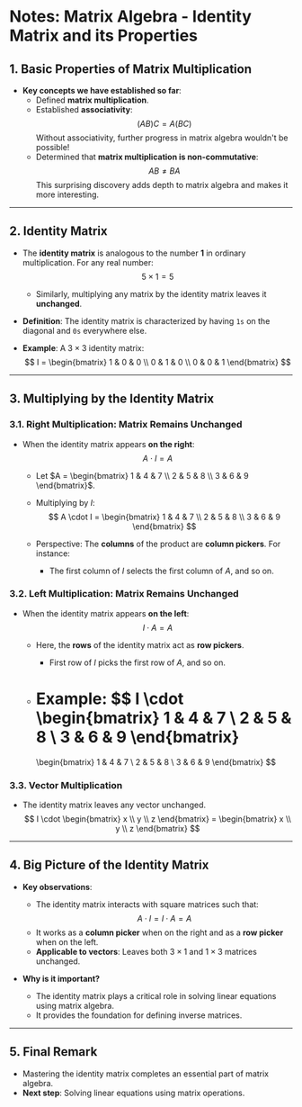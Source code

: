 # Notes: Matrix Algebra - Identity Matrix and its Properties

## 1. Basic Properties of Matrix Multiplication

- **Key concepts we have established so far**:
  - Defined **matrix multiplication**.
  - Established **associativity**:
    $$
    (AB)C = A(BC)
    $$
    Without associativity, further progress in matrix algebra wouldn't be possible!
  - Determined that **matrix multiplication is non-commutative**:
    $$
    AB \neq BA
    $$
    This surprising discovery adds depth to matrix algebra and makes it more interesting.

---

## 2. Identity Matrix

- The **identity matrix** is analogous to the number **1** in ordinary multiplication. For any real number:
  $$
  5 \times 1 = 5
  $$
  - Similarly, multiplying any matrix by the identity matrix leaves it **unchanged**.

- **Definition**: The identity matrix is characterized by having `1s` on the diagonal and `0s` everywhere else. 

- **Example**: A $3 \times 3$ identity matrix:
  $$
  I = \begin{bmatrix}
  1 & 0 & 0 \\
  0 & 1 & 0 \\
  0 & 0 & 1
  \end{bmatrix}
  $$

---

## 3. Multiplying by the Identity Matrix

### 3.1. Right Multiplication: Matrix Remains Unchanged
- When the identity matrix appears **on the right**:
  $$
  A \cdot I = A
  $$
  - Let $A = \begin{bmatrix} 1 & 4 & 7 \\ 2 & 5 & 8 \\ 3 & 6 & 9 \end{bmatrix}$.
  - Multiplying by $I$:
    $$
    A \cdot I = \begin{bmatrix}
    1 & 4 & 7 \\
    2 & 5 & 8 \\
    3 & 6 & 9
    \end{bmatrix}
    $$

  - Perspective: The **columns** of the product are **column pickers**. For instance:
    - The first column of $I$ selects the first column of $A$, and so on.

### 3.2. Left Multiplication: Matrix Remains Unchanged
- When the identity matrix appears **on the left**:
  $$
  I \cdot A = A
  $$
  - Here, the **rows** of the identity matrix act as **row pickers**.
    - First row of $I$ picks the first row of $A$, and so on.

  - Example:
    $$
    I \cdot \begin{bmatrix}
    1 & 4 & 7 \\
    2 & 5 & 8 \\
    3 & 6 & 9
    \end{bmatrix}
    =
    \begin{bmatrix}
    1 & 4 & 7 \\
    2 & 5 & 8 \\
    3 & 6 & 9
    \end{bmatrix}
    $$

### 3.3. Vector Multiplication
- The identity matrix leaves any vector unchanged.
  $$
  I \cdot \begin{bmatrix} x \\ y \\ z \end{bmatrix} = \begin{bmatrix} x \\ y \\ z \end{bmatrix}
  $$

---

## 4. Big Picture of the Identity Matrix

- **Key observations**:
  - The identity matrix interacts with square matrices such that:
    $$
    A \cdot I = I \cdot A = A
    $$
  - It works as a **column picker** when on the right and as a **row picker** when on the left.
  - **Applicable to vectors**: Leaves both $3 \times 1$ and $1 \times 3$ matrices unchanged.

- **Why is it important?**
  - The identity matrix plays a critical role in solving linear equations using matrix algebra.
  - It provides the foundation for defining inverse matrices.

---

## 5. Final Remark

- Mastering the identity matrix completes an essential part of matrix algebra.
- **Next step**: Solving linear equations using matrix operations.